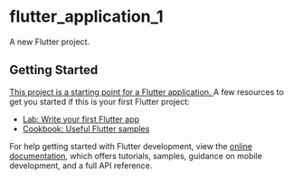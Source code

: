 # flutter_application_1

A new Flutter project.

## Getting Started

[This project is a starting point for a Flutter application.
](https://github.com/Yousseftamerhessin/My_Notes/issues/1#issue-2554007419)
A few resources to get you started if this is your first Flutter project:

- [Lab: Write your first Flutter app](https://docs.flutter.dev/get-started/codelab)
- [Cookbook: Useful Flutter samples](https://docs.flutter.dev/cookbook)

For help getting started with Flutter development, view the
[online documentation](https://docs.flutter.dev/), which offers tutorials,
samples, guidance on mobile development, and a full API reference.

